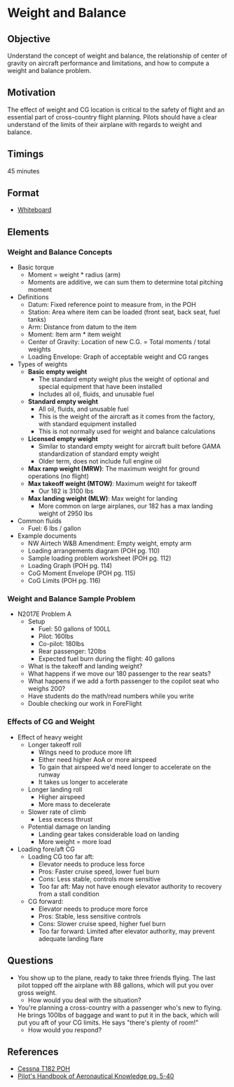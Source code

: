 # Weight and Balance

## Objective

Understand the concept of weight and balance, the relationship of center of gravity on aircraft performance and limitations, and how to compute a weight and balance problem.

## Motivation

The effect of weight and CG location is critical to the safety of flight and an essential part of cross-country flight planning. Pilots should have a clear understand of the limits of their airplane with regards to weight and balance.

## Timings

45 minutes

## Format

- [Whiteboard](/slides/weight-and-balance.pdf)

## Elements

### Weight and Balance Concepts

- Basic torque
  - Moment = weight \* radius (arm)
  - Moments are additive, we can sum them to determine total pitching moment
- Definitions
  - Datum: Fixed reference point to measure from, in the POH
  - Station: Area where item can be loaded (front seat, back seat, fuel tanks)
  - Arm: Distance from datum to the item
  - Moment: Item arm \* item weight
  - Center of Gravity: Location of new C.G. = Total moments / total weights
  - Loading Envelope: Graph of acceptable weight and CG ranges
- Types of weights
  - **Basic empty weight**
    - The standard empty weight plus the weight of optional and special equipment that have been installed
    - Includes all oil, fluids, and unusable fuel
  - **Standard empty weight**
    - All oil, fluids, and unusable fuel
    - This is the weight of the aircraft as it comes from the factory, with
      standard equipment installed
    - This is not normally used for weight and balance calculations
  - **Licensed empty weight**
    - Similar to standard empty weight for aircraft built before GAMA standardization of standard empty weight
    - Older term, does not include full engine oil
  - **Max ramp weight (MRW)**: The maximum weight for ground operations (no flight)
  - **Max takeoff weight (MTOW)**: Maximum weight for takeoff
    - Our 182 is 3100 lbs
  - **Max landing weight (MLW)**: Max weight for landing
    - More common on large airplanes, our 182 has a max landing weight of 2950 lbs
- Common fluids
  - Fuel: 6 lbs / gallon
- Example documents
  - NW Airtech W&B Amendment: Empty weight, empty arm
  - Loading arrangements diagram (POH pg. 110)
  - Sample loading problem worksheet (POH pg. 112)
  - Loading Graph (POH pg. 114)
  - CoG Moment Envelope (POH pg. 115)
  - CoG Limits (POH pg. 116)

<div className="callout">

### Weight and Balance Sample Problem

- N2017E Problem A
  - Setup
    - Fuel: 50 gallons of 100LL
    - Pilot: 160lbs
    - Co-pilot: 180lbs
    - Rear passenger: 120lbs
    - Expected fuel burn during the flight: 40 gallons
  - What is the takeoff and landing weight?
  - What happens if we move our 180 passenger to the rear seats?
  - What happens if we add a forth passenger to the copilot seat who weighs 200?
  - Have students do the math/read numbers while you write
  - Double checking our work in ForeFlight

</div>

### Effects of CG and Weight

- Effect of heavy weight
  - Longer takeoff roll
    - Wings need to produce more lift
    - Either need higher AoA or more airspeed
    - To gain that airspeed we'd need longer to accelerate on the runway
    - It takes us longer to accelerate
  - Longer landing roll
    - Higher airspeed
    - More mass to decelerate
  - Slower rate of climb
    - Less excess thrust
  - Potential damage on landing
    - Landing gear takes considerable load on landing
    - More weight = more load
- Loading fore/aft CG
  - Loading CG too far aft:
    - Elevator needs to produce less force
    - Pros: Faster cruise speed, lower fuel burn
    - Cons: Less stable, controls more sensitive
    - Too far aft: May not have enough elevator authority to recovery from a stall condition
  - CG forward:
    - Elevator needs to produce more force
    - Pros: Stable, less sensitive controls
    - Cons: Slower cruise speed, higher fuel burn
    - Too far forward: Limited after elevator authority, may prevent adequate landing flare

## Questions

- You show up to the plane, ready to take three friends flying. The last pilot topped off the airplane with 88 gallons, which will put you over gross weight.
  - How would you deal with the situation?
- You're planning a cross-country with a passenger who's new to flying. He brings 100lbs of baggage and want to put it in the back, which will put you aft of your CG limits. He says "there's plenty of room!"
  - How would you respond?

## References

- [Cessna T182 POH](https://www.mattbeyer.com/poh/CT182-POH.pdf)
- [Pilot's Handbook of Aeronautical Knowledge pg. 5-40](/_references/PHAK/5-40)
